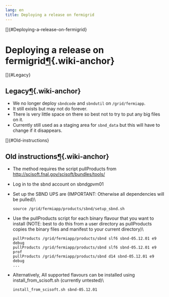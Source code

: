 ```yaml
---
lang: en
title: Deploying a release on fermigrid
---
```


[]{#Deploying-a-release-on-fermigrid}

Deploying a release on fermigrid[¶](#Deploying-a-release-on-fermigrid){.wiki-anchor}
====================================================================================

[]{#Legacy}

Legacy[¶](#Legacy){.wiki-anchor}
--------------------------------

-   We no longer deploy `sbndcode` and `sbndutil` on `/grid/fermiapp`.
-   It still exists but may not do forever.
-   There is very little space on there so best not to try to put any
    big files on it.
-   Currently still used as a staging area for `sbnd_data` but this will
    have to change if it disappears.

[]{#Old-instructions}

Old instructions[¶](#Old-instructions){.wiki-anchor}
----------------------------------------------------

-   The method requires the script pullProducts from
    <http://scisoft.fnal.gov/scisoft/bundles/tools/>

-   Log in to the sbnd account on sbndgpvm01

-   Set up the SBND UPS are (IMPORTANT: Otherwise all dependencies will
    be pulled)\

        source /grid/fermiapp/products/sbnd/setup_sbnd.sh

-   Use the pullProducts script for each binary flavour that you want to
    install (NOTE: best to do this from a user directory as pullProducts
    copies the binary files and manifest to your current directory)\

        pullProducts /grid/fermiapp/products/sbnd slf6 sbnd-05.12.01 e9 debug
        pullProducts /grid/fermiapp/products/sbnd slf6 sbnd-05.12.01 e9 prof
        pullProducts /grid/fermiapp/products/sbnd d14 sbnd-05.12.01 e9 debug
        ...

-   Alternatively, All supported flavours can be installed using
    install\_from\_scisoft.sh (currently untested)\

        install_from_scisoft.sh sbnd-05.12.01
